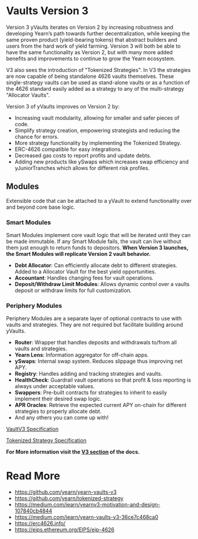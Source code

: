 # Vaults Version 3
Version 3 yVaults iterates on Version 2 by increasing robustness and developing Yearn’s path towards further decentralization, while keeping the same proven product (yield-bearing tokens) that abstract builders and users from the hard work of yield farming. Version 3 will both be able to have the same functionality as Version 2, but with many more added benefits and improvements to continue to grow the Yearn ecosystem.

V3 also sees the introduction of "Tokenized Strategies". In V3 the strategies are now capable of being standalone 4626 vaults themselves. These single-strategy vaults can be used as stand-alone vaults or as a function of the 4626 standard easily added as a strategy to any of the multi-strategy "Allocator Vaults".

Version 3 of yVaults improves on Version 2 by:
- Increasing vault modularity, allowing for smaller and safer pieces of code.
- Simplify strategy creation, empowering strategists and reducing the chance for errors.
- More strategy functionality by implementing the Tokenized Strategy.
- ERC-4626 compatible for easy integrations.
- Decreased gas costs to report profits and update debts.
- Adding new products like ySwaps which increases swap efficiency and yJuniorTranches which allows for different risk profiles.

## Modules
Extensible code that can be attached to a yVault to extend functionality over and beyond core base logic.

### Smart Modules
Smart Modules implement core vault logic that will be iterated until they can be made immutable. If any Smart Module fails, the vault can live without them just enough to return funds to depositors. **When Version 3 launches, the Smart Modules will replicate Version 2 vault behavior.**

- **Debt Allocator**: Can efficiently allocate debt to different strategies. Added to a Allocator Vault for the best yield opportunities.
- **Accountant**: Handles changing fees for vault operations.
- **Deposit/Withdraw Limit Modules**: Allows dynamic control over a vaults deposit or withdraw limits for full customization.

### Periphery Modules
Periphery Modules are a separate layer of optional contracts to use with vaults and strategies. They are not required but facilitate building around yVaults.

- **Router**: Wrapper that handles deposits and withdrawals to/from all vaults and strategies.
- **Yearn Lens**: Information aggregator for off-chain apps.
- **ySwaps**: Internal swap system. Reduces slippage thus improving net APY.
- **Registry**: Handles adding and tracking strategies and vaults.
- **HealthCheck**: Guardrail vault operations so that profit & loss reporting is always under acceptable values.
- **Swappers**: Pre-built contracts for strategies to inherit to easily implement their desired swap logic.
- **APR Oracles**: Retrieve the expected current APY on-chain for different strategies to properly allocate debt.
- And any others you can come up with!

[VaultV3 Specification](https://github.com/yearn/yearn-vaults-v3/blob/master/TECH_SPEC.md)

[Tokenized Strategy Specification](https://github.com/yearn/tokenized-strategy/blob/master/SPECIFICATION.md)

**For More information visit the [V3 section](https://docs.yearn.fi/developers/v3/overview) of the docs.**


# Read More
- https://github.com/yearn/yearn-vaults-v3
- https://github.com/yearn/tokenized-strategy
- https://medium.com/iearn/yearnv3-motivation-and-design-107840cb4844
- https://medium.com/iearn/yearn-vaults-v3-36ce7c468ca0
- https://erc4626.info/
- https://eips.ethereum.org/EIPS/eip-4626
